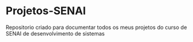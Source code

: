 # Projetos-SENAI
Repositorio criado para documentar todos os meus projetos do curso de SENAI de desenvolvimento de sistemas
